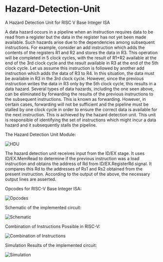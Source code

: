 # Hazard-Detection-Unit
A Hazard Detection Unit for RISC V Base Integer ISA

A data hazard occurs in a pipeline when an instruction requires data to be read from a register but the data in the register has not yet been made available. Such hazards arise due to the dependencies among subsequent instructions. For example, consider an add instruction which adds the contents of the registers R1 and R2 and stores the data in R3. This operation will be completed in 5 clock cycles, with the result of R1+R2 available at the end of the 3rd clock cycle and the result available in R3 at the end of the 5th clock cycle. Let us assume this instruction is followed by another add instruction which adds the data of R3 to R4. In this situation, the data must be available in R3 in the 3rd clock cycle. However, since the previous instruction writes the data in R3 only by the 5th clock cycle, this results in a data hazard. Several types of data hazards, including the one seen above, can be eliminated by forwarding the results of the previous instructions to the subsequent instructions. This is known as forwarding. However, in certain cases, forwarding will not be sufficient and the pipeline must be stalled by one clock cycle in order to ensure the correct data is available for the next instruction. This is achieved by the hazard detection unit. This unit is responsible of identifying the set of instructions which might incur a data hazard and it subsequently stalls the pipeline.

The Hazard Detection Unit Module:

![HDU](https://github.com/pankti26/Hazard-Detection-Unit/tree/master/Images/HDU_module.jpg)

The hazard detection unit receives input from the ID/EX stage. It uses ID/EX.MemRead to determine if the previous instruction was a load instruction and obtains the address of Rd from ID/EX.RegisterRd signal. It compares this Rd to the addresses of Rs1 and Rs2 obtained from the present instruction. According to the output of the above, the necessary output lines are asserted.

Opcodes for RISC-V Base Integer ISA:

![Opcodes](https://github.com/pankti26/Hazard-Detection-Unit/tree/master/Images/Opcodes.jpg)

Schematic of the implemented circuit:

![Schematic](https://github.com/pankti26/Hazard-Detection-Unit/tree/master/Images/Schematic.jpg)

Combination of Instructions Possible in RISC-V:

![Combination of Instructions](https://github.com/pankti26/Hazard-Detection-Unit/tree/master/Images/Combination_of_Instructions.jpg)

Simulation Results of the implemented circuit:

![Simulation](https://github.com/pankti26/Hazard-Detection-Unit/tree/master/Images/Simulation.jpg)
